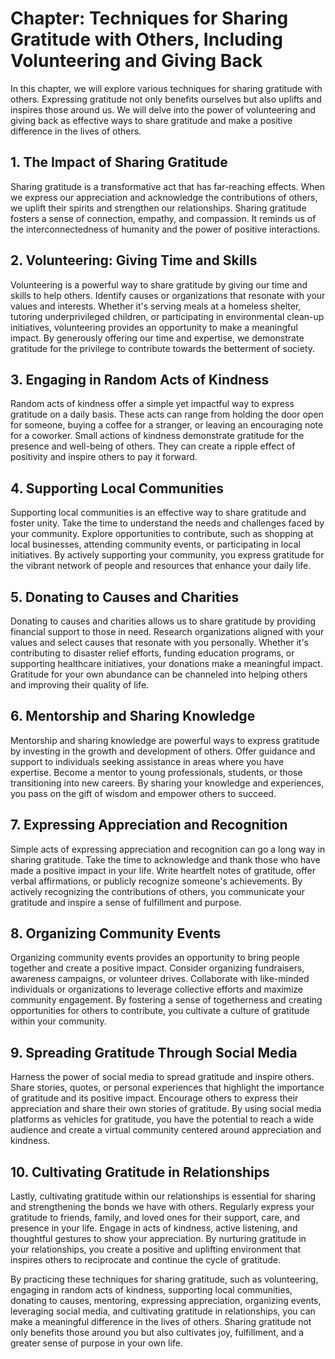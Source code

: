 Chapter: Techniques for Sharing Gratitude with Others, Including Volunteering and Giving Back
=============================================================================================

In this chapter, we will explore various techniques for sharing gratitude with others. Expressing gratitude not only benefits ourselves but also uplifts and inspires those around us. We will delve into the power of volunteering and giving back as effective ways to share gratitude and make a positive difference in the lives of others.

**1. The Impact of Sharing Gratitude**
--------------------------------------

Sharing gratitude is a transformative act that has far-reaching effects. When we express our appreciation and acknowledge the contributions of others, we uplift their spirits and strengthen our relationships. Sharing gratitude fosters a sense of connection, empathy, and compassion. It reminds us of the interconnectedness of humanity and the power of positive interactions.

**2. Volunteering: Giving Time and Skills**
-------------------------------------------

Volunteering is a powerful way to share gratitude by giving our time and skills to help others. Identify causes or organizations that resonate with your values and interests. Whether it's serving meals at a homeless shelter, tutoring underprivileged children, or participating in environmental clean-up initiatives, volunteering provides an opportunity to make a meaningful impact. By generously offering our time and expertise, we demonstrate gratitude for the privilege to contribute towards the betterment of society.

**3. Engaging in Random Acts of Kindness**
------------------------------------------

Random acts of kindness offer a simple yet impactful way to express gratitude on a daily basis. These acts can range from holding the door open for someone, buying a coffee for a stranger, or leaving an encouraging note for a coworker. Small actions of kindness demonstrate gratitude for the presence and well-being of others. They can create a ripple effect of positivity and inspire others to pay it forward.

**4. Supporting Local Communities**
-----------------------------------

Supporting local communities is an effective way to share gratitude and foster unity. Take the time to understand the needs and challenges faced by your community. Explore opportunities to contribute, such as shopping at local businesses, attending community events, or participating in local initiatives. By actively supporting your community, you express gratitude for the vibrant network of people and resources that enhance your daily life.

**5. Donating to Causes and Charities**
---------------------------------------

Donating to causes and charities allows us to share gratitude by providing financial support to those in need. Research organizations aligned with your values and select causes that resonate with you personally. Whether it's contributing to disaster relief efforts, funding education programs, or supporting healthcare initiatives, your donations make a meaningful impact. Gratitude for your own abundance can be channeled into helping others and improving their quality of life.

**6. Mentorship and Sharing Knowledge**
---------------------------------------

Mentorship and sharing knowledge are powerful ways to express gratitude by investing in the growth and development of others. Offer guidance and support to individuals seeking assistance in areas where you have expertise. Become a mentor to young professionals, students, or those transitioning into new careers. By sharing your knowledge and experiences, you pass on the gift of wisdom and empower others to succeed.

**7. Expressing Appreciation and Recognition**
----------------------------------------------

Simple acts of expressing appreciation and recognition can go a long way in sharing gratitude. Take the time to acknowledge and thank those who have made a positive impact in your life. Write heartfelt notes of gratitude, offer verbal affirmations, or publicly recognize someone's achievements. By actively recognizing the contributions of others, you communicate your gratitude and inspire a sense of fulfillment and purpose.

**8. Organizing Community Events**
----------------------------------

Organizing community events provides an opportunity to bring people together and create a positive impact. Consider organizing fundraisers, awareness campaigns, or volunteer drives. Collaborate with like-minded individuals or organizations to leverage collective efforts and maximize community engagement. By fostering a sense of togetherness and creating opportunities for others to contribute, you cultivate a culture of gratitude within your community.

**9. Spreading Gratitude Through Social Media**
-----------------------------------------------

Harness the power of social media to spread gratitude and inspire others. Share stories, quotes, or personal experiences that highlight the importance of gratitude and its positive impact. Encourage others to express their appreciation and share their own stories of gratitude. By using social media platforms as vehicles for gratitude, you have the potential to reach a wide audience and create a virtual community centered around appreciation and kindness.

**10. Cultivating Gratitude in Relationships**
----------------------------------------------

Lastly, cultivating gratitude within our relationships is essential for sharing and strengthening the bonds we have with others. Regularly express your gratitude to friends, family, and loved ones for their support, care, and presence in your life. Engage in acts of kindness, active listening, and thoughtful gestures to show your appreciation. By nurturing gratitude in your relationships, you create a positive and uplifting environment that inspires others to reciprocate and continue the cycle of gratitude.

By practicing these techniques for sharing gratitude, such as volunteering, engaging in random acts of kindness, supporting local communities, donating to causes, mentoring, expressing appreciation, organizing events, leveraging social media, and cultivating gratitude in relationships, you can make a meaningful difference in the lives of others. Sharing gratitude not only benefits those around you but also cultivates joy, fulfillment, and a greater sense of purpose in your own life.
